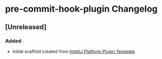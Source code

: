 <!-- Keep a Changelog guide -> https://keepachangelog.com -->

# pre-commit-hook-plugin Changelog

## [Unreleased]
### Added
- Initial scaffold created from [IntelliJ Platform Plugin Template](https://github.com/JetBrains/intellij-platform-plugin-template)
